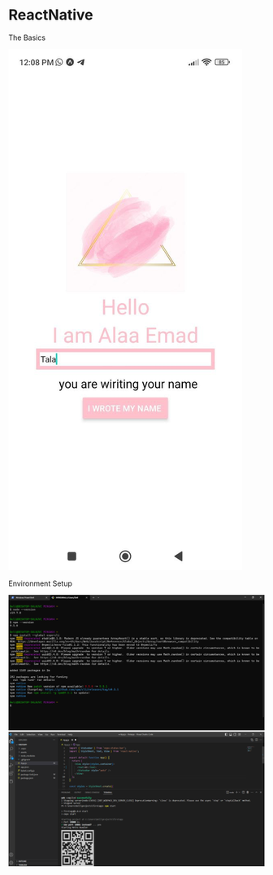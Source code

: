 # ReactNative

The Basics 






![](img/page.jpg)




Environment Setup


![](img/env1.png)
![](img/env.png)
